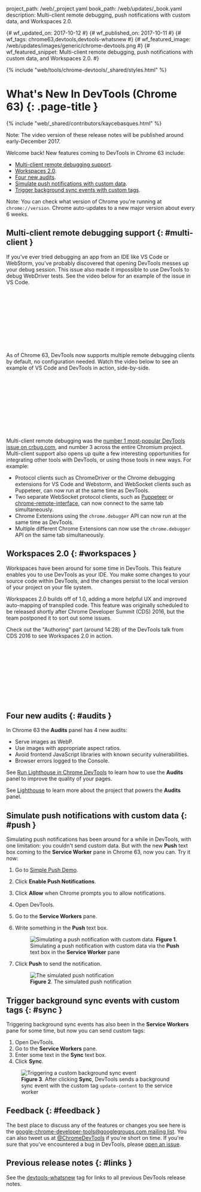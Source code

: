 project_path: /web/_project.yaml
book_path: /web/updates/_book.yaml
description: Multi-client remote debugging, push notifications with custom data, and Workspaces 2.0.

{# wf_updated_on: 2017-10-12 #}
{# wf_published_on: 2017-10-11 #}
{# wf_tags: chrome63,devtools,devtools-whatsnew #}
{# wf_featured_image: /web/updates/images/generic/chrome-devtools.png #}
{# wf_featured_snippet: Multi-client remote debugging, push notifications with custom data, and Workspaces 2.0. #}

{% include "web/tools/chrome-devtools/_shared/styles.html" %}

# What's New In DevTools (Chrome 63) {: .page-title }

{% include "web/_shared/contributors/kaycebasques.html" %}

Note: The video version of these release notes will be published around
early-December 2017.

Welcome back! New features coming to DevTools in Chrome 63 include:

* [Multi-client remote debugging support](#multi-client).
* [Workspaces 2.0](#workspaces).
* [Four new audits](#audits).
* [Simulate push notifications with custom data](#push).
* [Trigger background sync events with custom tags](#sync).

Note: You can check what version of Chrome you're running at
`chrome://version`. Chrome auto-updates to a new major version about every 6
weeks.

## Multi-client remote debugging support {: #multi-client }

If you've ever tried debugging an app from an IDE like VS Code or WebStorm,
you've probably discovered that opening DevTools messes up your debug session.
This issue also made it impossible to use DevTools to debug WebDriver tests.
See the video below for an example of the issue in VS Code.

<div class="video-wrapper-full-width">
  <iframe class="devsite-embedded-youtube-video" data-video-id="OJlOU6UecFU"
          data-autohide="1" data-showinfo="0" frameborder="0" allowfullscreen>
  </iframe>
</div>

As of Chrome 63, DevTools now supports multiple remote debugging clients
by default, no configuration needed. Watch the video below to see an example
of VS Code and DevTools in action, side-by-side.

<div class="video-wrapper-full-width">
  <iframe class="devsite-embedded-youtube-video" data-video-id="tTWs0ZyXI-0"
          data-autohide="1" data-showinfo="0" frameborder="0" allowfullscreen>
  </iframe>
</div>

Multi-client remote debugging was the [number 1 most-popular DevTools issue
on crbug.com][Crbug], and number 3 across the entire Chromium project.
Multi-client support also  opens up quite a few interesting opportunities
for integrating other tools with DevTools, or using those tools in new
ways. For example:

[Crbug]: https://crbug.com/129539

* Protocol clients such as ChromeDriver or the Chrome debugging extensions for VS Code and 
Webstorm, and WebSocket clients such as Puppeteer, can now run at the same time as DevTools.
* Two separate WebSocket protocol clients, such as 
[Puppeteer](https://github.com/GoogleChrome/puppeteer) or 
[chrome-remote-interface](https://github.com/cyrus-and/chrome-remote-interface), can now
  connect to the same tab simultaneously.
* Chrome Extensions using the `chrome.debugger` API can now run at the same
  time as DevTools.
* Multiple different Chrome Extensions can now use the `chrome.debugger` API
  on the same tab simultaneously.

## Workspaces 2.0 {: #workspaces }

Workspaces have been around for some time in DevTools. This feature enables
you to use DevTools as your IDE. You make some changes to your source code
within DevTools, and the changes persist to the local version of your
project on your file system.

Workspaces 2.0 builds off of 1.0, adding a more helpful UX and improved
auto-mapping of transpiled code.
This feature was originally scheduled to be released shortly after
Chrome Developer Summit (CDS) 2016, but the team postponed it to sort out
some issues.

Check out the "Authoring" part (around 14:28) of the DevTools talk from
CDS 2016 to see Workspaces 2.0 in action.

<div class="video-wrapper-full-width">
  <iframe class="devsite-embedded-youtube-video" data-video-id="HF1luRD4Qmk"
          data-autohide="1" data-showinfo="0" frameborder="0" 
          data-start="868" allowfullscreen>
  </iframe>
</div>

## Four new audits {: #audits }

In Chrome 63 the **Audits** panel has 4 new audits:

* Serve images as WebP.
* Use images with appropriate aspect ratios.
* Avoid frontend JavaScript libraries with known security vulnerabilities.
* Browser errors logged to the Console.

See [Run Lighthouse in Chrome DevTools][Audits] to learn how to use the
**Audits** panel to improve the quality of your pages.

[Audits]: /web/tools/lighthouse/#devtools

See [Lighthouse][LH] to learn more about the project that powers the
**Audits** panel.

[LH]: /web/tools/lighthouse/

## Simulate push notifications with custom data {: #push }

Simulating push notifications has been around for a while in DevTools,
with one limitation: you couldn't send custom data. But with
the new **Push** text box coming to the **Service Worker** pane in Chrome 63,
now you can. Try it now:

1. Go to [Simple Push Demo](https://gauntface.github.io/simple-push-demo/).
1. Click **Enable Push Notifications**.
1. Click **Allow** when Chrome prompts you to allow notifications.
1. Open DevTools.
1. Go to the **Service Workers** pane.
1. Write something in the **Push** text box.

     <figure>
       <img src="/web/updates/images/2017/10/push-text.png"
            alt="Simulating a push notification with custom data."
       <figcaption>
         <b>Figure 1</b>. Simulating a push notification with custom data
         via the <b>Push</b> text box in the <b>Service Worker</b> pane
       </figcaption>
     </figure>

1. Click **Push** to send the notification.

     <figure>
       <img src="/web/updates/images/2017/10/push-result.png"
            alt="The simulated push notification"/>
       <figcaption>
         <b>Figure 2</b>. The simulated push notification
       </figcaption>
     </figure>

## Trigger background sync events with custom tags {: #sync }

Triggering background sync events has also been in the **Service Workers**
pane for some time, but now you can send custom tags:

1. Open DevTools.
1. Go to the **Service Workers** pane.
1. Enter some text in the **Sync** text box.
1. Click **Sync**.

<figure>
  <img src="/web/updates/images/2017/10/sync.png"
       alt="Triggering a custom background sync event"/>
  <figcaption>
    <b>Figure 3</b>. After clicking <b>Sync</b>, DevTools sends a background
    sync event with the custom tag <code>update-content</code> to the service
    worker
  </figcaption>
</figure>

## Feedback {: #feedback }

The best place to discuss any of the features or changes you see here is
the [google-chrome-developer-tools@googlegroups.com mailing list][ML]. You
can also tweet us at [@ChromeDevTools](https://twitter.com/chromedevtools) if
you're short on time. If you're sure that you've encountered a bug in
DevTools, please [open an issue](https://crbug.com/new).

[ML]: https://groups.google.com/forum/#!forum/google-chrome-developer-tools

## Previous release notes {: #links }

See the [devtools-whatsnew][tag] tag for links to all previous DevTools
release notes.

[tag]: /web/updates/tags/devtools-whatsnew
